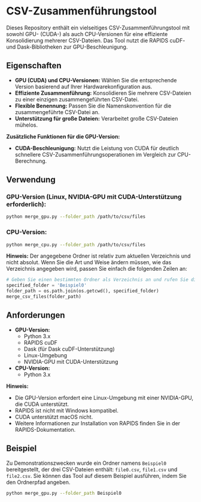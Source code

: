 # CSV-Zusammenführungstool

Dieses Repository enthält ein vielseitiges CSV-Zusammenführungstool mit sowohl GPU- (CUDA-) als auch CPU-Versionen für eine effiziente Konsolidierung mehrerer CSV-Dateien. Das Tool nutzt die RAPIDS cuDF- und Dask-Bibliotheken zur GPU-Beschleunigung.

## Eigenschaften

* **GPU (CUDA) und CPU-Versionen:** Wählen Sie die entsprechende Version basierend auf Ihrer Hardwarekonfiguration aus.
* **Effiziente Zusammenführung:** Konsolidieren Sie mehrere CSV-Dateien zu einer einzigen zusammengeführten CSV-Datei.
* **Flexible Benennung:** Passen Sie die Namenskonvention für die zusammengeführte CSV-Datei an.
* **Unterstützung für große Dateien:** Verarbeitet große CSV-Dateien mühelos.

**Zusätzliche Funktionen für die GPU-Version:**

* **CUDA-Beschleunigung:** Nutzt die Leistung von CUDA für deutlich schnellere CSV-Zusammenführungsoperationen im Vergleich zur CPU-Berechnung.

## Verwendung

### GPU-Version (Linux, NVIDIA-GPU mit CUDA-Unterstützung erforderlich):

```bash
python merge_gpu.py --folder_path /path/to/csv/files
```

### CPU-Version:

```bash
python merge_cpu.py --folder_path /path/to/csv/files
```

**Hinweis:** Der angegebene Ordner ist relativ zum aktuellen Verzeichnis und nicht absolut. Wenn Sie die Art und Weise ändern müssen, wie das Verzeichnis angegeben wird, passen Sie einfach die folgenden Zeilen an:

```python
# Geben Sie einen bestimmten Ordner als Verzeichnis an und rufen Sie die Funktion auf
specified_folder = 'Beispiel0'
folder_path = os.path.join(os.getcwd(), specified_folder)
merge_csv_files(folder_path)
```

## Anforderungen

* **GPU-Version:**
  * Python 3.x
  * RAPIDS cuDF
  * Dask (für Dask cuDF-Unterstützung)
  * Linux-Umgebung
  * NVIDIA-GPU mit CUDA-Unterstützung
* **CPU-Version:**
  * Python 3.x

**Hinweis:**

* Die GPU-Version erfordert eine Linux-Umgebung mit einer NVIDIA-GPU, die CUDA unterstützt.
* RAPIDS ist nicht mit Windows kompatibel.
* CUDA unterstützt macOS nicht.
* Weitere Informationen zur Installation von RAPIDS finden Sie in der RAPIDS-Dokumentation.

## Beispiel

Zu Demonstrationszwecken wurde ein Ordner namens `Beispiel0` bereitgestellt, der drei CSV-Dateien enthält: `file0.csv`, `file1.csv` und `file2.csv`. Sie können das Tool auf diesem Beispiel ausführen, indem Sie den Ordnerpfad angeben.

```bash
python merge_gpu.py --folder_path Beispiel0
```
